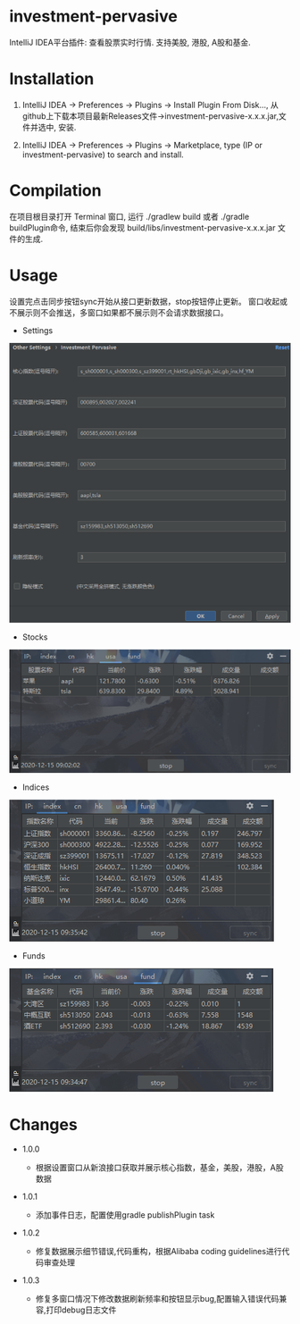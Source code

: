 # investment-pervasive
IntelliJ IDEA平台插件: 查看股票实时行情. 支持美股, 港股, A股和基金.

# Installation
1. IntelliJ IDEA -> Preferences -> Plugins -> Install Plugin From Disk..., 
从github上下载本项目最新Releases文件->investment-pervasive-x.x.x.jar,文件并选中, 安装.

2. IntelliJ IDEA -> Preferences -> Plugins -> Marketplace, type (IP or investment-pervasive) to search and install.

# Compilation
在项目根目录打开 Terminal 窗口, 运行 ./gradlew build 或者 ./gradle buildPlugin命令, 结束后你会发现 build/libs/investment-pervasive-x.x.x.jar 文件的生成.

# Usage

设置完点击同步按钮sync开始从接口更新数据，stop按钮停止更新。
窗口收起或不展示则不会推送，多窗口如果都不展示则不会请求数据接口。

- Settings

![设置](./img/ip_set.png)

- Stocks

![股票](./img/ip_usa.png)

- Indices

![指数](img/ip_index.png)

- Funds

![基金](img/ip_fund.png)

# Changes

- 1.0.0
    - 根据设置窗口从新浪接口获取并展示核心指数，基金，美股，港股，A股数据
    
- 1.0.1
    - 添加事件日志，配置使用gradle publishPlugin task
    
- 1.0.2    
    - 修复数据展示细节错误,代码重构，根据Alibaba coding guidelines进行代码审查处理
    
- 1.0.3
    - 修复多窗口情况下修改数据刷新频率和按钮显示bug,配置输入错误代码兼容,打印debug日志文件
